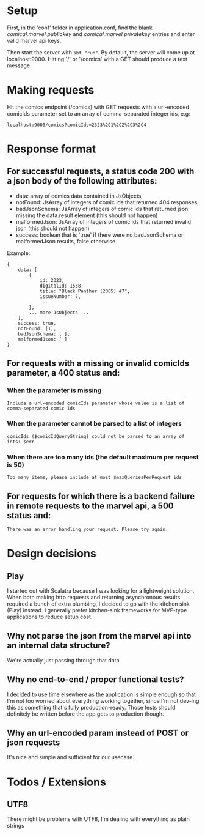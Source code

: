 # Setup
First, in the 'conf' folder in application.conf, find the blank 
*comical.marvel.publickey* and *comical.marvel.privatekey* entries and enter 
valid marvel api keys.

Then start the server with 
```sbt "run"```. 
By default, the server will come up at localhost:9000. Hitting '/' or '/comics'
with a GET should produce a text message.

# Making requests
Hit the comics endpoint (/comics) with GET requests with a url-encoded comicIds parameter
set to an array of comma-separated integer ids, e.g:
```
localhost:9000/comics?comicIds=2323%2C1%2C2%2C3%2C4
```

# Response format
## For successful requests, a status code 200 with a json body of the following attributes:
- data: array of comics data contained in JsObjects,
- notFound: JsArray of integers of comic ids that returned 404 responses,
- badJsonSchema: JsArray of integers of comic ids that returned json missing the data.result element (this should not happen)
- malformedJson: JsArray of integers of comic ids that returned invalid json (this should not happen)
- success: boolean that is 'true' if there were no badJsonSchema or malformedJson results, false otherwise

Example:
```
{
    data: [
        {
            id: 2323,
            digitalId: 1538,
            title: "Black Panther (2005) #7",
            issueNumber: 7,
            ...
        },
        ... more JsObjects ...
    ],
    success: true,
    notFound: [1],
    badJsonSchema: [ ],
    malformedJson: [ ]
}
```

## For requests with a missing or invalid comicIds parameter, a 400 status and:
### When the parameter is missing
```
Include a url-encoded comicIds parameter whose value is a list of comma-separated comic ids
```

### When the parameter cannot be parsed to a list of integers
```
comicIds ($comicIdQueryString) could not be parsed to an array of ints: $err
```

### When there are too many ids (the default maximum per request is 50)
```
Too many items, please include at most $maxQueriesPerRequest ids
```

## For requests for which there is a backend failure in remote requests to the marvel api, a 500 status and:
```
There was an error handling your request. Please try again.
```


# Design decisions
## Play
I started out with Scalatra because I was looking for a lightweight solution. 
When both making http requests and returning asynchronous results required a bunch 
of extra plumbing, I decided to go with the kitchen sink (Play) instead. I generally
prefer kitchen-sink frameworks for MVP-type applications to reduce setup cost.

## Why not parse the json from the marvel api into an internal data structure?
We're actually just passing through that data. 

## Why no end-to-end / proper functional tests?
I decided to use time elsewhere as the application is simple enough so that I'm 
not too worried about everything working together, since I'm not dev-ing this 
as something that's fully production-ready. Those tests should definitely be written
before the app gets to production though.

## Why an url-encoded param instead of POST or json requests
It's nice and simple and sufficient for our usecase.

# Todos / Extensions
## UTF8
There might be problems with UTF8, I'm dealing with everything as plain strings

